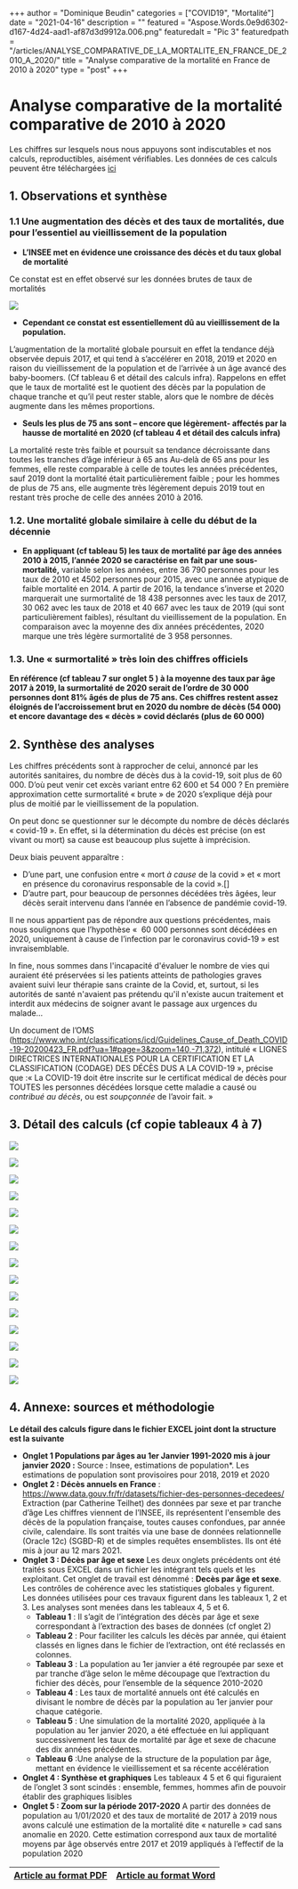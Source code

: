 ﻿+++
author = "Dominique Beudin"
categories = ["COVID19", "Mortalité"]
date = "2021-04-16"
description = "" 
featured = "Aspose.Words.0e9d6302-d167-4d24-aad1-af87d3d9912a.006.png"
featuredalt = "Pic 3"
featuredpath = "/articles/ANALYSE_COMPARATIVE_DE_LA_MORTALITE_EN_FRANCE_DE_2010_A_2020/"
title = "Analyse comparative de la mortalité en France de 2010 à 2020"
type = "post"
+++

# Analyse comparative de la mortalité comparative de 2010 à 2020 

Les chiffres sur lesquels nous nous appuyons sont indiscutables et nos calculs, reproductibles, aisément vérifiables. 
Les données de ces calculs peuvent être téléchargées [ici](/articles/ANALYSE_COMPARATIVE_DE_LA_MORTALITE_EN_FRANCE_DE_2010_A_2020/files/datas.xlsx) 

## 1. Observations et synthèse

### 1.1 Une augmentation des décès et des taux de mortalités, due pour l’essentiel au vieillissement de la population

- **L’INSEE met en évidence une croissance des décès et du taux global de mortalité**

Ce constat est en effet observé sur les données brutes de taux de mortalités 

![](/articles/ANALYSE_COMPARATIVE_DE_LA_MORTALITE_EN_FRANCE_DE_2010_A_2020/Aspose.Words.0e9d6302-d167-4d24-aad1-af87d3d9912a.001.png)

- **Cependant ce constat est essentiellement dû au vieillissement de la population.**

L’augmentation de la mortalité globale poursuit en effet la tendance déjà observée depuis 2017, et qui tend à s’accélérer en 2018, 2019 et 2020 en raison du vieillissement de la population et de l’arrivée à un âge avancé des baby-boomers. (Cf tableau 6 et détail des calculs infra). Rappelons en effet que le taux de mortalité est le quotient des décès par la population de chaque tranche et qu’il peut rester stable,  alors que le nombre de décès augmente dans les mêmes proportions.  

- **Seuls les plus de 75 ans sont – encore que légèrement-  affectés par la hausse de mortalité en 2020 (cf tableau 4 et détail des calculs infra)**

La mortalité reste très faible et poursuit sa tendance décroissante dans toutes les tranches d’âge inférieur à 65 ans  Au-delà de 65 ans pour les femmes, elle reste comparable à celle de toutes les années précédentes, sauf 2019 dont la mortalité était particulièrement faible ; pour les hommes de plus de 75 ans, elle augmente très légèrement depuis 2019 tout en restant très proche de celle des années 2010 à 2016. 

### 1.2. Une mortalité globale similaire à celle du début de la décennie
- **En appliquant (cf tableau 5) les taux de mortalité par âge des années 2010 à 2015, l’année 2020 se caractérise en fait par une sous-mortalité,** variable selon les années, entre   36 790  personnes pour les taux de 2010 et 4502 personnes pour 2015, avec une année atypique de faible mortalité en 2014. A partir de 2016, la tendance s’inverse et 2020 marquerait une surmortalité de 18 438  personnes avec les taux de 2017, 30 062 avec les taux de 2018 et  40 667 avec les taux de 2019 (qui sont particulièrement faibles), résultant du vieillissement de la population. En comparaison avec la moyenne des dix années précédentes, 2020 marque une très légère surmortalité de  3 958 personnes. 

### 1.3. Une « surmortalité » très loin des chiffres officiels
**En référence (cf tableau 7 sur onglet 5 ) à la moyenne des taux par âge 2017 à 2019, la surmortalité de 2020 serait de l’ordre de 30 000 personnes dont 81% âgés de plus de 75 ans. Ces chiffres restent assez éloignés de l’accroissement brut en 2020 du nombre de décès (54 000) et encore davantage des « décès » covid déclarés (plus de 60 000)**

## 2. Synthèse des analyses

Les chiffres précédents sont à rapprocher de celui, annoncé par les autorités sanitaires, du nombre de décès dus à la covid-19, soit plus de 60 000.  D’où peut venir cet excès variant entre 62 600 et 54 000 ? En première approximation cette surmortalité « brute » de 2020 s’explique déjà pour plus de moitié par le vieillissement de la population. 

On peut donc se questionner sur le décompte du nombre de décès déclarés  « covid-19 ». En effet, si la détermination du décès est précise (on est vivant ou mort) sa cause est beaucoup plus sujette à imprécision. 

Deux biais peuvent apparaître : 
- D’une part, une confusion entre « mort *à cause* de la covid » et « mort en présence du coronavirus responsable de la covid ».[] 
- D’autre part, pour beaucoup de personnes décédées très âgées, leur décès serait intervenu dans l’année en l’absence de pandémie covid-19.

Il ne nous appartient pas de répondre aux questions précédentes, mais nous soulignons que l’hypothèse «  60 000 personnes sont décédées en 2020, uniquement à cause de l’infection par le coronavirus covid-19 » est invraisemblable. 

In fine, nous sommes dans l'incapacité d'évaluer le nombre de vies qui auraient été préservées si les patients atteints de pathologies graves avaient suivi leur thérapie sans crainte de la Covid, et, surtout, si les autorités de santé n'avaient pas prétendu qu'il n'existe aucun traitement et interdit aux médecins de soigner avant le passage aux urgences du malade… 


Un document de l’OMS    
(https://www.who.int/classifications/icd/Guidelines_Cause_of_Death_COVID-19-20200423_FR.pdf?ua=1#page=3&zoom=140,-71,372), intitulé « LIGNES DIRECTRICES INTERNATIONALES POUR LA CERTIFICATION ET LA CLASSIFICATION (CODAGE) DES DÉCÈS DUS A LA COVID-19 », précise que :« La COVID-19 doit être inscrite sur le certificat médical de décès pour TOUTES les personnes décédées lorsque cette maladie a causé ou *contribué au décès*, ou est *soupçonnée* de l’avoir fait. »

## 3. Détail des calculs (cf copie tableaux 4 à 7)

![](/articles/ANALYSE_COMPARATIVE_DE_LA_MORTALITE_EN_FRANCE_DE_2010_A_2020/Aspose.Words.0e9d6302-d167-4d24-aad1-af87d3d9912a.002.png)

![](/articles/ANALYSE_COMPARATIVE_DE_LA_MORTALITE_EN_FRANCE_DE_2010_A_2020/Aspose.Words.0e9d6302-d167-4d24-aad1-af87d3d9912a.003.png)

![](/articles/ANALYSE_COMPARATIVE_DE_LA_MORTALITE_EN_FRANCE_DE_2010_A_2020/Aspose.Words.0e9d6302-d167-4d24-aad1-af87d3d9912a.004.png)

![](/articles/ANALYSE_COMPARATIVE_DE_LA_MORTALITE_EN_FRANCE_DE_2010_A_2020/Aspose.Words.0e9d6302-d167-4d24-aad1-af87d3d9912a.005.png)

![](/articles/ANALYSE_COMPARATIVE_DE_LA_MORTALITE_EN_FRANCE_DE_2010_A_2020/Aspose.Words.0e9d6302-d167-4d24-aad1-af87d3d9912a.006.png)

![](/articles/ANALYSE_COMPARATIVE_DE_LA_MORTALITE_EN_FRANCE_DE_2010_A_2020/Aspose.Words.0e9d6302-d167-4d24-aad1-af87d3d9912a.007.png)

![](/articles/ANALYSE_COMPARATIVE_DE_LA_MORTALITE_EN_FRANCE_DE_2010_A_2020/Aspose.Words.0e9d6302-d167-4d24-aad1-af87d3d9912a.008.png)

![](/articles/ANALYSE_COMPARATIVE_DE_LA_MORTALITE_EN_FRANCE_DE_2010_A_2020/Aspose.Words.0e9d6302-d167-4d24-aad1-af87d3d9912a.009.png)

![](/articles/ANALYSE_COMPARATIVE_DE_LA_MORTALITE_EN_FRANCE_DE_2010_A_2020/Aspose.Words.0e9d6302-d167-4d24-aad1-af87d3d9912a.010.png)

![](/articles/ANALYSE_COMPARATIVE_DE_LA_MORTALITE_EN_FRANCE_DE_2010_A_2020/Aspose.Words.0e9d6302-d167-4d24-aad1-af87d3d9912a.011.png)

![](/articles/ANALYSE_COMPARATIVE_DE_LA_MORTALITE_EN_FRANCE_DE_2010_A_2020/Aspose.Words.0e9d6302-d167-4d24-aad1-af87d3d9912a.012.png)

![](/articles/ANALYSE_COMPARATIVE_DE_LA_MORTALITE_EN_FRANCE_DE_2010_A_2020/Aspose.Words.0e9d6302-d167-4d24-aad1-af87d3d9912a.013.png)

![](/articles/ANALYSE_COMPARATIVE_DE_LA_MORTALITE_EN_FRANCE_DE_2010_A_2020/Aspose.Words.0e9d6302-d167-4d24-aad1-af87d3d9912a.014.png)

![](/articles/ANALYSE_COMPARATIVE_DE_LA_MORTALITE_EN_FRANCE_DE_2010_A_2020/Aspose.Words.0e9d6302-d167-4d24-aad1-af87d3d9912a.015.png)


![](/articles/ANALYSE_COMPARATIVE_DE_LA_MORTALITE_EN_FRANCE_DE_2010_A_2020/Aspose.Words.0e9d6302-d167-4d24-aad1-af87d3d9912a.016.png)

## 4. Annexe: sources et méthodologie

**Le détail des calculs figure dans le fichier EXCEL joint dont la structure est la suivante**
- **Onglet 1 Populations par âges au 1er Janvier 1991-2020 mis à jour janvier 2020 :**
Source : Insee, estimations de population*. Les estimations de population sont provisoires pour 2018, 2019 et 2020
- **Onglet 2 : Décès annuels en France** :
<https://www.data.gouv.fr/fr/datasets/fichier-des-personnes-decedees/> 
Extraction (par Catherine Teilhet) des données par sexe et par tranche d’âge Les chiffres viennent de l’INSEE, ils représentent l'ensemble des décès de la population française, toutes causes confondues, par année civile, calendaire. Ils sont traités via une base de données relationnelle (Oracle 12c) (SGBD-R) et de simples requêtes ensemblistes. Ils ont été mis à jour au 12 mars 2021. 
- **Onglet 3 : Décès par âge et sexe**
Les deux onglets précédents ont été traités sous EXCEL dans un fichier les intégrant tels quels et les exploitant.  Cet onglet de travail est dénommé : **Decès par âge et sexe**. Les contrôles de cohérence avec les statistiques globales y figurent.  Les données utilisées pour ces travaux figurent dans les tableaux 1, 2 et 3.  Les analyses sont menées dans les tableaux 4, 5 et 6. 
    - **Tableau 1** : Il s’agit de l’intégration des décès par âge et sexe correspondant à l’extraction des bases de données (cf onglet 2)
    - **Tableau 2** : Pour faciliter les calculs les décès par année, qui étaient classés en lignes dans le fichier de l’extraction, ont été reclassés en colonnes. 
    - **Tableau 3** : La population au 1er janvier a été regroupée par sexe et par tranche d’âge selon le même découpage que l’extraction du fichier des décès, pour l’ensemble de la séquence 2010-2020
    - **Tableau 4** : Les taux de mortalité annuels ont été calculés en divisant le nombre de décès par la population au 1er janvier pour chaque catégorie. 
    - **Tableau 5** : Une simulation de la mortalité 2020, appliquée à la population au 1er janvier 2020, a été effectuée en lui appliquant successivement les taux de mortalité par âge et sexe de chacune des dix années précédentes. 
    - **Tableau 6** :Une analyse de la structure de la population par âge, mettant en évidence le vieillissement et sa récente accélération
- **Onglet 4 : Synthèse et graphiques**
Les  tableaux 4 5 et 6  qui figuraient de l’onglet 3 sont  scindés : ensemble, femmes, hommes afin de pouvoir établir des graphiques lisibles  
- **Onglet 5 : Zoom sur la période 2017-2020**
A partir des données de population au 1/01/2020 et des taux de mortalité de 2017 à 2019 nous avons calculé une estimation de la mortalité dite « naturelle » cad sans anomalie en 2020. Cette estimation correspond aux taux de mortalité moyens par âge observés entre 2017 et 2019 appliqués à l’effectif de la population 2020

| [Article au format PDF](/articles/ANALYSE_COMPARATIVE_DE_LA_MORTALITE_EN_FRANCE_DE_2010_A_2020/files/article.pdf)   |[Article au format Word](/articles/ANALYSE_COMPARATIVE_DE_LA_MORTALITE_EN_FRANCE_DE_2010_A_2020/files/article.docx) |
|-------------|-------------|
